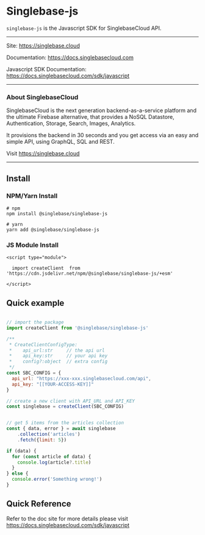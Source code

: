 # Singlebase-js


`singlebase-js` is the Javascript SDK for SinglebaseCloud API. 

---

Site: https://singlebase.cloud 

Documentation: https://docs.singlebasecloud.com

Javascript SDK Documentation: https://docs.singlebasecloud.com/sdk/javascript

---

### About SinglebaseCloud

SinglebaseCloud is the next generation backend-as-a-service platform and the ultimate Firebase alternative, that provides a NoSQL Datastore, Authentication, Storage, Search, Images, Analytics. 

It provisions the backend in 30 seconds and you get access via an easy and simple API, using GraphQL, SQL and REST.

Visit https://singlebase.cloud 

---

## Install 


### NPM/Yarn Install

```
# npm
npm install @singlebase/singlebase-js 

# yarn
yarn add @singlebase/singlebase-js 
```


### JS Module Install

```
<script type="module">

  import createClient  from 'https://cdn.jsdelivr.net/npm/@singlebase/singlebase-js/+esm'

</script>
```


## Quick example 

```js

// import the package
import createClient from '@singlebase/singlebase-js'

/**
 * CreateClientConfigType:
 *    api_url:str     // the api url 
 *    api_key:str     // your api key
 *    config?:object  // extra config
 */
const SBC_CONFIG = {
  api_url: "https://xxx-xxx.singlebasecloud.com/api",
  api_key: "[[YOUR-ACCESS-KEY]]"
}

// create a new client with API_URL and API_KEY
const singlebase = createClient(SBC_CONFIG)


// get 5 items from the articles collection
const { data, error } = await singlebase
    .collection('articles')
    .fetch({limit: 5})

if (data) {
  for (const article of data) {
    console.log(article?.title)
  }
} else {
  console.error('Something wrong!')
}

```


## Quick Reference

Refer to the doc site for more details please visit https://docs.singlebasecloud.com/sdk/javascript 

